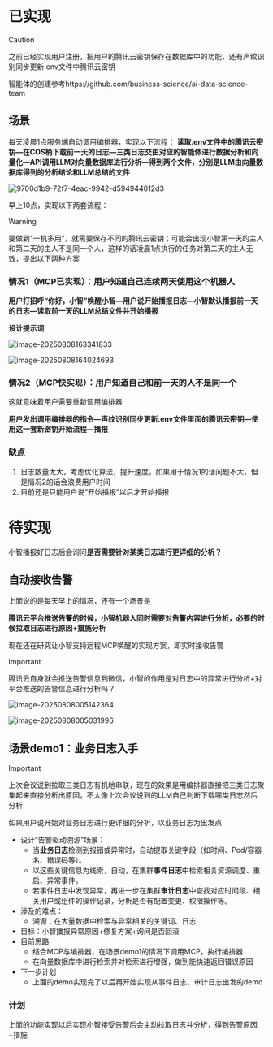 # 已实现

> [!CAUTION]
>
> 之前已经实现用户注册，把用户的腾讯云密钥保存在数据库中的功能，还有声纹识别同步更新.env文件中腾讯云密钥

智能体的创建参考https://github.com/business-science/ai-data-science-team

## 场景

每天凌晨1点服务端自动调用编排器，实现以下流程：
**读取.env文件中的腾讯云密钥—在COS桶下载前一天的日志—三类日志交由对应的智能体进行数据分析和向量化—API调用LLM对向量数据库进行分析—得到两个文件，分别是LLM由向量数据库得到的分析结论和LLM总结的文件**

![9700d1b9-72f7-4eac-9942-d594944012d3](./8%E6%9C%888%E6%97%A5%E8%AE%B0%E5%BD%95.assets/9700d1b9-72f7-4eac-9942-d594944012d3-1754641604791-2.png)

早上10点，实现以下两套流程：

> [!WARNING]
>
> 要做到“一机多用”，就需要保存不同的腾讯云密钥；可能会出现小智第一天的主人和第二天的主人不是同一个人，这样的话凌晨1点执行的任务对第二天的主人无效，提出以下两种方案

### 情况1（MCP已实现）：用户知道自己连续两天使用这个机器人

**用户打招呼“你好，小智”唤醒小智—用户说开始播报日志—小智默认播报前一天的日志—读取前一天的LLM总结文件并开始播报**

**设计提示词**

![image-20250808163341833](./8%E6%9C%888%E6%97%A5%E8%AE%B0%E5%BD%95.assets/image-20250808163341833-1754642022600-4.png)

![image-20250808164024693](./8%E6%9C%888%E6%97%A5%E8%AE%B0%E5%BD%95.assets/image-20250808164024693-1754642425622-6.png)

### 情况2（MCP快实现）：用户知道自己和前一天的人不是同一个

这就意味着用户需要重新调用编排器

**用户发出调用编排器的指令—声纹识别同步更新.env文件里面的腾讯云密钥—使用这一套新密钥开始流程—播报**

### 缺点

1. 日志数量太大，考虑优化算法，提升速度，如果用于情况1的话问题不大，但是情况2的话会浪费用户时间
2. 目前还是只能用户说“开始播报”以后才开始播报



# 待实现

小智播报好日志后会询问**是否需要针对某类日志进行更详细的分析？**

## 自动接收告警

上面说的是每天早上的情况，还有一个场景是

**腾讯云平台推送告警的时候，小智机器人同时需要对告警内容进行分析，必要的时候拉取日志进行原因+措施分析**

现在还在研究让小智支持远程MCP唤醒的实现方案，即实时接收告警

> [!IMPORTANT]
>
> 腾讯云自身就会推送告警信息到微信，小智的作用是对日志中的异常进行分析+对平台推送的告警信息进行分析吗？

![image-20250808005142364](./8%E6%9C%888%E6%97%A5%E8%AE%B0%E5%BD%95.assets/image-20250808005142364-1754585503304-3.png)



![image-20250808005031996](./8%E6%9C%888%E6%97%A5%E8%AE%B0%E5%BD%95.assets/image-20250808005031996.png)



## 场景demo1：业务日志入手

> [!IMPORTANT]
>
> 上次会议说到拉取三类日志有机地串联，现在的效果是用编排器直接把三类日志聚集起来直接分析出原因，不太像上次会议说到的LLM自己判断下载哪类日志然后分析

如果用户说开始对业务日志进行更详细的分析，以业务日志为出发点

- 设计“告警驱动溯源”场景：
  - 当**业务日志**检测到报错或异常时，自动提取关键字段（如时间、Pod/容器名、错误码等）。
  - 以这些关键信息为线索，自动，在集群**事件日志**中检索相关资源调度、重启、异常事件。
  - 若事件日志中发现异常，再进一步在集群**审计日志**中查找对应时间段、相关用户或组件的操作记录，分析是否有配置变更、权限操作等。
- 涉及的难点：
  - 溯源：在大量数据中检索与异常相关的关键词、日志
- 目标：小智播报异常原因+修复方案+询问是否回滚
- 目前思路
  - 结合MCP与编排器，在场景demo1的情况下调用MCP，执行编排器
  - 在向量数据库中进行检索并对检索进行增强，做到能快速返回错误原因
- 下一步计划
  - 上面的demo实现完了以后再开始实现从事件日志、审计日志出发的demo

### 计划

上面的功能实现以后实现小智接受告警后会主动拉取日志并分析，得到告警原因+措施
